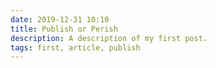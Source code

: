 ```yaml
---
date: 2019-12-31 10:10
title: Publish or Perish
description: A description of my first post.
tags: first, article, publish
---
```



